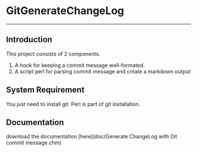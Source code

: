 # GitGenerateChangeLog

---


## Introduction

This project consists of 2 components.

1. A hook for keeping a commit message well-formated.
2. A script perl for parsing commit message and create a markdown output 

## System Requirement
You just need to install git. Perl is part of git installation.

## Documentation
download the documentation [here](doc/Generate ChangeLog with Git commit message.chm)